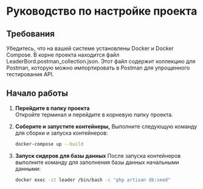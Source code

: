 # Руководство по настройке проекта

## Требования
Убедитесь, что на вашей системе установлены Docker и Docker Compose.
В корне проекта находится файл LeaderBord.postman_collection.json. Этот файл содержит коллекцию для Postman, которую можно импортировать в Postman для упрощенного тестирования API.

## Начало работы

1. **Перейдите в папку проекта**  
   Откройте терминал и перейдите в корневую папку проекта.

2. **Соберите и запустите контейнеры,** 
   Выполните следующую команду для сборки и запуска контейнеров:
   ```bash
   docker-compose up --build

3. **Запуск сидеров для базы данных**
После запуска контейнеров выполните команду для заполнения базы данных начальными данными:
    ```bash
    docker exec -it leader /bin/bash -c "php artisan db:seed"

